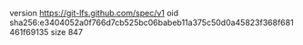 version https://git-lfs.github.com/spec/v1
oid sha256:e3404052a0f766d7cb525bc06babeb11a375c50d0a45823f368f681461f69135
size 847
